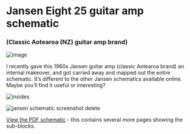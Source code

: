 # Jansen Eight 25 guitar amp schematic
### (Classic Aotearoa (NZ) guitar amp brand)
![image](https://github.com/3d-olympics/jansen-eight-25-guitar-amp-schematic/assets/167492421/7e236429-f8a6-474c-bd58-b79a3d0eb5fd)

I recently gave this 1960s Jansen guitar amp (classic Aotearoa brand) an internal makeover, and got carried away and mapped out the entire schematic. It’s different to the other Jansen schematics available online. Maybe you’ll find it useful or interesting?

![insides](https://github.com/3d-olympics/jansen-eight-25-guitar-amp-schematic/assets/167492421/3c5b0e5d-7e4a-4ddf-9217-6b36fced3a88)

![jansen schematic screenshot delete](https://github.com/3d-olympics/jansen-eight-25-guitar-amp-schematic/assets/167492421/ceb552be-9193-4cf9-b1ad-55042d8ed5e8)

[View the PDF schematic](Jansen%20Eight%2025%20schematic.pdf) - this contains several more pages showing the sub-blocks.
